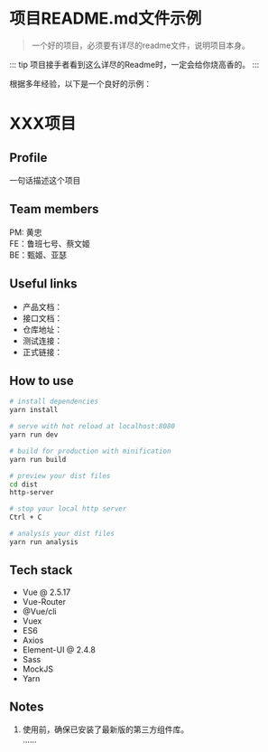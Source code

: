 # 项目README.md文件示例
> 一个好的项目，必须要有详尽的readme文件，说明项目本身。

::: tip
项目接手者看到这么详尽的Readme时，一定会给你烧高香的。
:::

根据多年经验，以下是一个良好的示例：

# XXX项目

## Profile
一句话描述这个项目

## Team members
PM: 黄忠  
FE：鲁班七号、蔡文姬  
BE：甄姬、亚瑟

## Useful links
* 产品文档：  
* 接口文档：  
* 仓库地址：
* 测试连接：
* 正式链接：

## How to use

``` bash
# install dependencies
yarn install

# serve with hot reload at localhost:8080
yarn run dev

# build for production with minification
yarn run build

# preview your dist files
cd dist
http-server

# stop your local http server
Ctrl + C

# analysis your dist files
yarn run analysis

```

## Tech stack
* Vue @ 2.5.17
* Vue-Router
* @Vue/cli
* Vuex
* ES6
* Axios
* Element-UI @ 2.4.8
* Sass
* MockJS
* Yarn

## Notes
1. 使用前，确保已安装了最新版的第三方组件库。  
......